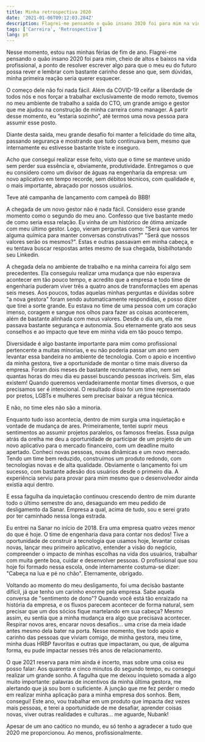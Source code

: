 ```yaml
---
title: Minha retrospectiva 2020
date: '2021-01-06T09:12:03.284Z'
description: Flagrei-me pensando o quão insano 2020 foi para mim na vida profissional e resolvi escrever esse resumo.
tags: ['Carreira', 'Retrospectiva']
lang: pt
---
```


Nesse momento, estou nas minhas férias de fim de ano. Flagrei-me pensando o quão insano 2020 foi para mim, cheio de altos e baixos na vida profissional, a ponto de resolver escrever algo para que o meu eu do futuro possa rever e lembrar com bastante carinho desse ano que, sem dúvidas, minha primeira reação seria querer esquecer.

O começo dele não foi nada fácil. Além da COVID-19 ceifar a liberdade de todos nós e nos forçar a trabalhar exclusivamente de modo remoto, tivemos no meu ambiente de trabalho a saída do CTO, um grande amigo e gestor que me ajudou na construção de minha carreira como manager. A partir desse momento, eu “estaria sozinho”, até termos uma nova pessoa para assumir esse posto. 

Diante desta saída, meu grande desafio foi manter a felicidade do time alta, passando segurança e mostrando que tudo continuava bem, mesmo que internamente eu estivesse bastante triste e inseguro. 

Acho que consegui realizar esse feito, visto que o time se manteve unido sem perder sua essência e, obviamente, produtividade. Entregamos o que eu considero como um divisor de águas na engenharia da empresa: um novo aplicativo em tempo recorde, sem débitos técnicos, com qualidade e, o mais importante, abraçado por nossos usuários.

Teve até campanha de lançamento com campeã do BBB!

A chegada de um novo gestor não é nada fácil. Considero esse grande momento como o segundo do meu ano. Confesso que tive bastante medo de como seria essa relação. Eu vinha de um histórico de ótima amizade com meu último gestor. Logo, vieram perguntas como: "Será que vamos ter alguma química para manter conversas construtivas?" "Será que nossos valores serão os mesmos?". Estas e outras passavam em minha cabeça, e eu tentava buscar respostas antes mesmo de sua chegada, bisbilhotando seu Linkedin.

A chegada dela no ambiente de trabalho e na minha carreira foi algo sem precedentes. Ela conseguiu realizar uma mudança que não esperava acontecer em tão pouco tempo, e acredito que a empresa e todo time de engenharia puderam viver três a quatro anos de transformações em apenas seis meses. Aos poucos, todas aquelas minhas perguntas e dúvidas sobre "a nova gestora" foram sendo automaticamente respondidas, e posso dizer que tirei a sorte grande. Eu estava no time de uma pessoa com um coração imenso, coragem e sangue nos olhos para fazer as coisas acontecerem, além de bastante alinhada com meus valores. Desde o dia um, ela me passava bastante segurança e autonomia. Sou eternamente grato aos seus conselhos e ao impacto que teve em minha vida em tão pouco tempo.

Diversidade é algo bastante importante para mim como profissional pertencente a muitas minorias, e eu não poderia passar um ano sem levantar essa bandeira no ambiente de tecnologia. Com o apoio e incentivo da minha gestora, tive a oportunidade de montar o time mais diverso da empresa. Foram dois meses de bastante recrutamento ativo, nem sei quantas horas do meu dia eu passei buscando pessoas incríveis. Sim, elas existem!  Quando queremos verdadeiramente montar times diversos, o que precisamos ser é intencional. O resultado disso foi um time representado por pretos, LGBTs e mulheres sem precisar baixar a régua técnica. 

E não, no time eles não são a minoria.

Enquanto tudo isso acontecia, dentro de mim surgia uma inquietação e vontade de mudança de ares. Primeiramente, tentei suprir meus sentimentos ao assumir projetos paralelos, os famosos freelas. Essa pulga atrás da orelha me deu a oportunidade de participar de um projeto de um novo aplicativo para o mercado financeiro, com um deadline muito apertado. Conheci novas pessoas, novas dinâmicas e um novo mercado. Tendo um time bem reduzido, construímos um produto redondo, com tecnologias novas e de alta qualidade. Obviamente o lançamento foi um sucesso, com bastante adesão dos usuários desde o primeiro dia. A experiência serviu para provar para mim mesmo que o desenvolvedor ainda existia aqui dentro. 

E essa fagulha da inquietação continuou crescendo dentro de mim durante todo o último semestre do ano, desaguando em meu pedido de desligamento da Sanar. Empresa a qual, acima de tudo, sou e serei grato por ter caminhado nessa longa estrada. 

Eu entrei na Sanar no início de 2018. Era uma empresa quatro vezes menor do que é hoje. O time de engenharia dava para contar nos dedos! Tive a oportunidade de construir a tecnologia que usamos hoje, levantar coisas novas, lançar meu primeiro aplicativo, entender a visão do negócio, compreender o impacto de minhas escolhas na vida dos usuários, trabalhar com muita gente boa, cuidar e desenvolver pessoas. O profissional que sou hoje foi formado nessa escola, onde internamente costuma-se dizer: "Cabeça na lua e pé no chão". Eternamente, obrigado.

Voltando ao momento do meu desligamento, foi uma decisão bastante difícil, já que tenho um carinho enorme pela empresa. Sabe aquela conversa de "sentimento de dono"? Quando você está tão enraizado na história da empresa, e os fluxos parecem acontecer de forma natural, sem precisar que um dos sócios fique martelando em sua cabeça? Mesmo assim, eu sentia que a minha mudança era algo que precisava acontecer. Respirar novos ares, encarar novos desafios... uma crise da meia idade antes mesmo dela bater na porta. Nesse momento, tive todo apoio e carinho das pessoas que viviam comigo, de minha gestora, meu time, minha duas HRBP favoritas e outras que impactaram, ou que, de alguma forma, eu pude impactar nesses três anos de relacionamento.

O que 2021 reserva para mim ainda é incerto, mas sobre uma coisa eu posso falar: Aos quarenta e cinco minutos do segundo tempo, eu consegui realizar um grande sonho. A fagulha que me deixou inquieto somada a algo muito importante: palavras de incentivos da minha última gestora, me alertando que já sou bom o suficiente. A junção que me fez perder o medo em realizar minha aplicação para a minha empresa dos sonhos. Bem, consegui! Este ano, vou trabalhar em um produto que impacta dez vezes mais pessoas, e terei a oportunidade de me desafiar, aprender coisas novas, viver outras realidades e culturas… me aguarde, Nubank!

Apesar de um ano caótico no mundo, eu só tenho a agradecer a tudo que 2020 me proporcionou. Ao menos, profissionalmente.
